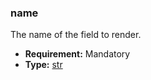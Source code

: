 ### name

The name of the field to render.

* **Requirement:**
  Mandatory
* **Type:**
  [str](https://docs.python.org/3/library/stdtypes.html#str)
